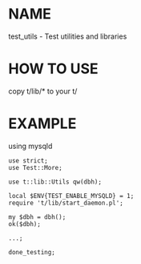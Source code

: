 # NAME

test_utils - Test utilities and libraries

# HOW TO USE

copy t/lib/* to your t/

# EXAMPLE

using mysqld

    use strict;
    use Test::More;

    use t::lib::Utils qw(dbh);

    local $ENV{TEST_ENABLE_MYSQLD} = 1;
    require 't/lib/start_daemon.pl';

    my $dbh = dbh();
    ok($dbh);
    
    ...;

    done_testing;
